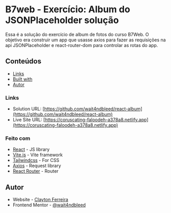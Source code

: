 # B7web - Exercício: Album do JSONPlaceholder solução

Essa é a solução do exercício de album de fotos do curso B7Web. O objetivo era construir um app que usasse axios para fazer as requisições na api JSONPlaceholder e react-router-dom para controlar as rotas do app.

## Conteúdos

- [Links](#links)
- [Built with](#feito-com)
- [Autor](#autor)


### Links

- Solution URL: [https://github.com/wait4ndbleed/react-album](https://github.com/wait4ndbleed/react-album)
- Live Site URL: [https://coruscating-faloodeh-a378a8.netlify.app](https://coruscating-faloodeh-a378a8.netlify.app)


### Feito com

- [React](https://reactjs.org/) - JS library
- [Vite.js](https://vitejs.dev/) - Vite framework
- [Tailwindcss](https://tailwindcss.com/) - For CSS
- [Axios](https://axios-http.com) - Request library
- [React Router](https://reactrouter.com/) - Router


## Autor

- Website - [Clayton Ferreira](https://github.com/wait4ndbleed)
- Frontend Mentor - [@wait4ndbleed](https://www.frontendmentor.io/profile/wait4ndbleed) 
